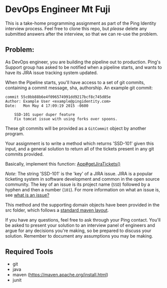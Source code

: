 # DevOps Engineer Mt Fuji

This is a take-home programming assignment as part of the Ping Identity interview
process. Feel free to clone this repo, but _please_ delete any submitted answers after the interview, so that we can re-use the problem.

## Problem:

As DevOps engineer, you are building the pipeline out to production. Ping's
Support group has asked to be notified when a pipeline starts, and wants to
have its JIRA issue tracking system updated.

When the Pipeline starts, you'll have access to a set of git commits,
containing a commit message, sha, authorship. An example git commit:

```
commit 55c0bb88b6e4f096574991dd9217bcf8c745d05e
Author: Example User <example@pingidentity.com>
Date:   Mon May 4 17:09:19 2015 -0600

    SSD-101 super duper feature
    Fix tomcat issue with using forks over spoons.
```

These git commits will be provided as a `GitCommit` object by another program.

Your assignment is to write a method which returns 'SSD-101' given this input, and a general solution to return all of the tickets present in any git commits provided.

Basically, implement this function: [App#getJiraTickets()](https://github.com/dalvizu/devops-fuji/blob/master/src/main/java/com/pingidentity/App.java#L15)

_Note_: The string 'SSD-101' is the 'key' of a JIRA issue. JIRA is a popular ticketing system in software development and common in the open source community. The key of an issue is its project name (`SSD`) followed by a hyphen and then a number (`101`). For more information on what an issue is, see [what is an issue?](https://confluence.atlassian.com/jira064/what-is-an-issue-720416138.html)

This method and the supporting domain objects have been provided in the src folder, which follows a [standard maven layout](https://maven.apache.org/guides/introduction/introduction-to-the-standard-directory-layout.html).

If you have any questions, feel free to ask through your Ping contact. You'll be asked to present your solution to an interview panel of engineers and argue for any decisions you're making, so be prepared to discuss your solution. Remember to document any assumptions you may be making.

## Required Tools
* git
* java
* maven (https://maven.apache.org/install.html)
* junit
